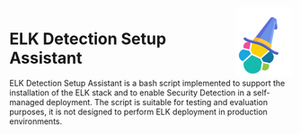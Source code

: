 <img src="misc/logo.png" style="float:right" width="100px" alt="ELK Detection Setup Assistant">

# ELK Detection Setup Assistant

ELK Detection Setup Assistant is a bash script implemented to support the installation of the ELK stack and to enable Security Detection in a self-managed deployment. The script is suitable for testing and evaluation purposes, it is not designed to perform ELK deployment in production environments.
